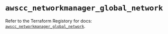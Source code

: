 # `awscc_networkmanager_global_network`

Refer to the Terraform Registory for docs: [`awscc_networkmanager_global_network`](https://registry.terraform.io/providers/hashicorp/awscc/0.70.0/docs/resources/networkmanager_global_network).
